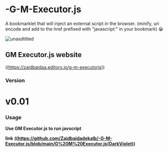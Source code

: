 # -G-M-Executor.js
A bookmarklet that will inject an external script in the browser. (minify, uri encode and add to the href prefixed with "javascript:" in your bookmark)
:grinning:



![unasdtitled](https://user-images.githubusercontent.com/87798207/171981976-f9f73cc7-fe7c-4f69-9a52-06a6e7fda802.png)










## GM Executor.js website 

((https://zaidbaidaa.editorx.io/g-m-executorjs))


### Version
# v0.01

### Usage
**Use GM Executor.js to run javscript**


**link**
**((https://github.com/Zaidbaidadekalb/-G-M-Executor.js/blob/main/G%20M%20Executor.js(DarkViolet))**
